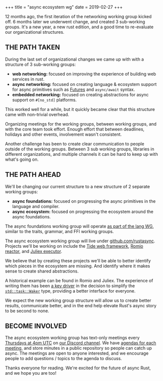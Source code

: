 +++
title = "async ecosystem wg"
date = 2019-02-27
+++

12 months ago, the first iteration of the networking working group kicked off. 6
months later we underwent change, and created 3 sub-working groups. It's a new
year, a new rust edition, and a good time to re-evaluate our organizational
structures.

## THE PATH TAKEN
During the last set of organizational changes we came up with with a structure
of 3 sub-working groups:

- __web networking:__ focused on improving the experience of building web
    services in rust.
- __async networking:__ focused on creating language & ecosystem support for
    async primitives such as
    [Futures](https://docs.rs/futures-preview/0.3.0-alpha.13/futures/) and
    `async/await` syntax.
- __embedded networking:__ focused on creating abstractions for async support on
    `#[no_std]` platforms.

This worked well for a while, but it quickly became clear that this structure
came with non-trivial overhead.

Organizing meetings for the working groups, between
working groups, and with the core team took effort. Enough effort that between
deadlines, holidays and other events, involvement wasn't consistent.

Another challenge has been to create clear communication to people outside of
the working groups. Between 3 sub working groups, libraries in different
organizations, and multiple channels it can be hard to keep up with what's going
on.

## THE PATH AHEAD
We'll be changing our current structure to a new structure of 2 separate working
groups:

- __async foundations:__ focused on progressing the async primitives in the
    language and compiler.
- __async ecosystem:__ focused on progressing the ecosystem around the async
    foundations.

The async foundations working group will operate [as part of the lang
WG](http://smallcultfollowing.com/babysteps/blog/2019/02/22/rust-lang-team-working-groups/),
similar to the traits, grammar, and FFI working groups.

The async ecosystem working group will live under
[github.com/rustasync](https://github.com/rustasync). Projects we'll be working
on include the [Tide web framework](https://docs.rs/tide/0.0.5/tide/), [Romio
reactor](https://docs.rs/romio/0.3.0-alpha.2/romio/), and [Juliex
executor](https://docs.rs/juliex/0.3.0-alpha.1/juliex/).

We believe that by creating these projects we'll be able to better identify
which pieces in the ecosystem are missing. And identify where it makes sense to
create shared abstractions.

A historical example can be found in Romio and Juliex. The experience of
writing them has been [a key
driver](https://boats.gitlab.io/blog/post/wakers-ii/) in the decision to
simplify the
[`std::task::Waker`](https://doc.rust-lang.org/nightly/std/task/struct.Waker.html)
type, providing a better interface for everyone.

We expect the new working group structure will allow us to create better
results, communicate better, and in the end help elevate Rust's async story to
be second to none.

## BECOME INVOLVED
The async ecosystem working group has text-only meetings every [Thursdays at 4pm
UTC](https://everytimezone.com/s/526cb9d1) on [our Discord
channel](https://discordapp.com/channels/442252698964721669/474974025454452766).
We have [agendas for each
meeting](https://paper.dropbox.com/doc/Rust-Web-WG-Meeting--AYW9XbFMYXQNjU_5A0hW6eBLAg-lsZeIpXH6yHQ93zlf4vrM),
and store minutes in a public repository so people can catch up async. The
meetings are open to anyone interested, and we encourage people to add questions
/ topics to the agenda to discuss.

Thanks everyone for reading. We're excited for the future of async Rust, and we
hope you are too!
